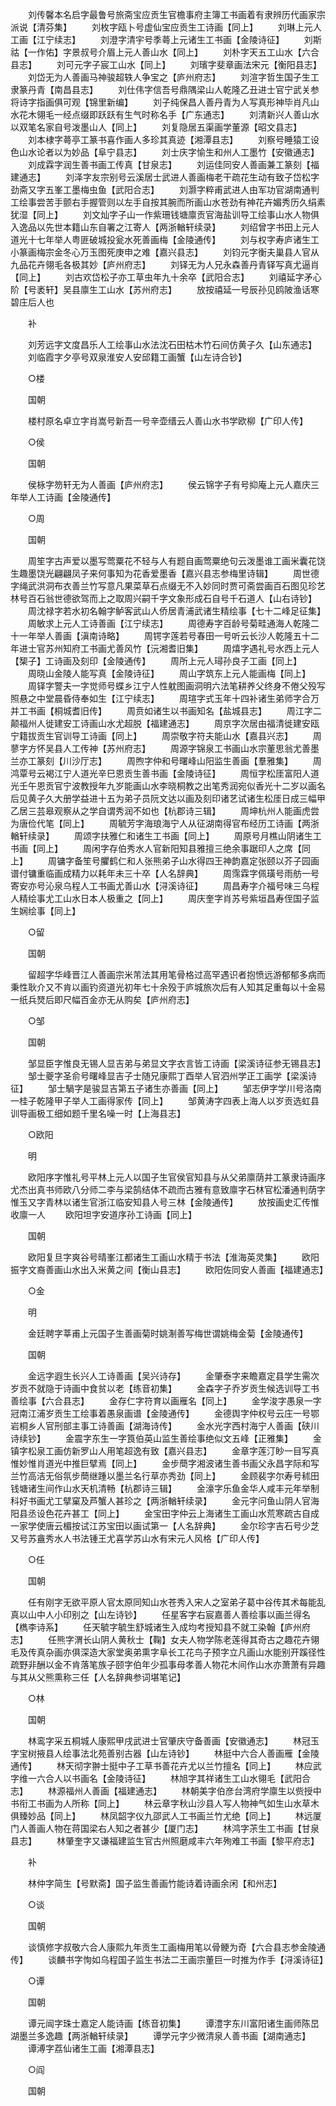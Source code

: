 <!-- { "loadSidebar": true } -->
　　刘传馨本名启字最鲁号旅斋宝应贡生官檐事府主簿工书画着有隶辨历代画家宗派说【清芬集】
　　刘枚字瓯卜号虚仙宝应贡生工诗画【同上】
　　刘琳上元人工画【江宁续志】
　　刘澄字清宇号季蕚上元诸生工书画【金陵诗征】
　　刘斯祜【一作佑】字景叔号介眉上元人善山水【同上】
　　刘朴字天五工山水【六合县志】
　　刘可元字子宸工山水【同上】
　　刘璸字斐章画法宋元【衡阳县志】
　　刘岱无为人善画马神骏超轶人争宝之【庐州府志】
　　刘渲字哲生国子生工隶篆丹青【南昌县志】
　　刘仕伟字信吾号鼎隅梁山人乾隆乙丑进士官宁武关参将诗字指画俱可观【锦里新编】
　　刘子纯保昌人善丹青为人写真形神毕肖凡山水花木翎毛一经点缀即跃跃有生气时称名手【广东通志】
　　刘清新兴人善山水以双笔名家自号泼墨山人【同上】
　　刘复隐居五渠画学董源【昭文县志】
　　刘本棣字蕚亭工篆书喜作画人多珍其真迹【湘潭县志】
　　刘察号睡猿工设色山水论者以为妙品【阜宁县志】
　　刘士庆字愉生和州人工墨竹【安徽通志】
　　刘成霖字润生善书画工传真【甘泉志】
　　刘运佳同安人善画兼工篆刻【福建通志】
　　刘泽字友宗别号云溪居士武进人善画梅老干疏花生动有致子岱松字劲斋又字五峯工墨梅虫鱼【武阳合志】
　　刘灏字粹甫武进人由军功官湖南通判工绘事尝苦手颤右手握管则以左手自按其腕而所画山水苍劲有神花卉媚秀历久绢素犹湿【同上】
　　刘文灿字子山一作紫珊钱塘廪贡官海盐训导工绘事山水人物俱入逸品以先世本籍山东自署之江寄人【两浙輶轩续录】
　　刘绍曾字书田上元人道光十七年举人粤匪破城投瓮水死善画梅【金陵通传】
　　刘与权字寿庐诸生工小篆画梅宗金冬心万玉图死庚申之难【嘉兴县志】
　　刘钧元字衡夫巢县人官从九品花卉翎毛各极其妙【庐州府志】
　　刘铎无为人兄永森善丹青铎写真尤逼肖【同上】
　　刘古欢岱松子亦工草虫年九十余卒【武阳合志】
　　刘禧延字矛心阶【号袤轩】吴县廪生工山水【苏州府志】
　　放按禧延一号辰孙见鸥陂渔话寒碧庄后人也

　　补

　　刘芳远字文度昌乐人工绘事山水法沈石田枯木竹石间仿黄子久【山东通志】
　　刘临霞字夕亭号双泉淮安人安邱籍工画蟹【山左诗合钞】

　　○楼

　　国朝

　　楼村原名卓立字肖嵩号新吾一号辛壶缙云人善山水书学欧柳【广印人传】

　　○侯

　　国朝

　　侯栐字笏轩无为人善画【庐州府志】
　　侯云锦字子有号抑庵上元人嘉庆三年举人工诗画【金陵通传】

　　○周

　　国朝

　　周笙字古声爱以墨写莺粟花不轻与人有题自画莺粟绝句云泼墨谁工画米囊花饶生趣墨饶光翩翩凤子来何事知为花香爱墨香【嘉兴县志参梅里诗辑】
　　周世德字绳武洪洞布衣善兰竹写意凡果菜草石点缀无不入妙同时贾可斋尝画百石图见珍艺林号百石翁世德欲驾而上之取周兴嗣千字文象形成石自号千石道人【山右诗钞】
　　周沈禄字若水初名翰字鲈客武山人侨居青浦武诸生精绘事【七十二峰足征集】
　　周敏求上元人工诗善画【江宁续志】
　　周德寿字百龄号菊畦通海人乾隆二十一年举人善画【滇南诗略】
　　周锷字莲若号春田一号听云长沙人乾隆五十二年进士官苏州知府工书画尤善风竹【沅湘耆旧集】
　　周熺字遇礼号水西上元人【榘子】工诗画及刻印【金陵通传】
　　周所上元人璕孙良子工画【同上】
　　周晓山金陵人能写真【金陵诗征】
　　周山字筑东上元人能画梅【同上】
　　周铎字警夫一字觉师号蝶乡江宁人性躭图画洞明六法笔耕养父终身不倦父殁写照悬之中堂晨昏侍奉如生【江宁续志】
　　周瑄字式玉年十四补诸生弟师字合万并工书画【桐城耆旧传】
　　周贲如诸生以书画知名【盐城县志】
　　周江字二颠福州人徙建安工诗画山水尤超脱【福建通志】
　　周京字次居由福清徙建安瓯宁籍拔贡生官训导工诗画【同上】
　　周崇敬字符夫能山水【嘉县兴志】
　　周蓼字方怀吴县人工传神【苏州府志】
　　周源字锦泉工书画山水宗董思翁尤善墨兰亦工篆刻【川沙厅志】
　　周煦字仲和号曙峰山阳监生善画【羣雅集】
　　周鸿覃号云褐江宁人道光辛巳恩贡生善书画【金陵诗征】
　　周恒字松厓富阳人道光壬午恩贡官宁波教授年九岁能画山水李晓桐教之出笔秀润宛似香光十二岁以画名后见黄子久大册学益进十五为弟子员阮文达以画及刻印诸艺试诸生松厓日成三幅甲乙居三芸皋观察从之学自谓秀润不如也【杭郡诗三辑】
　　周坤杭州人能画虎尝为唐俭代笔【同上】
　　周毓芳字海琅海宁人从征湖南得官布经历工诗画【两浙輶轩续录】
　　周颂字扶雅仁和诸生工书画【同上】
　　周原号月樵山阴诸生工书画【同上】
　　周闲字存伯秀水人官新阳知县雅擅三绝余事踞印人之席【同上】
　　周镛字备笙号臞鹤仁和人张熊弟子山水得四王神韵嘉定张颐以芥子园画谱付镛重临画成精力以耗年未三十卒【人名辞典】
　　周霈霖字佩璜号雨舫一号寄安亦号沁泉乌程人工书画尤善山水【浔溪诗征】
　　周昌寿字介福号味三乌程人精绘事尤工山水日本人极重之【同上】
　　周庆奎字肖苏号紫垣昌寿侄国子监生娴绘事【同上】

　　○留

　　国朝

　　留超字华峰晋江人善画宗米芾法其用笔骨格过高罕遇识者抱愤远游郁郁多病而秉性耿介又不肯以画钓资道光初年七十余殁于庐城旅次后有人知其足重每以十金易一纸兵燹后即尺幅百金亦无从购矣【庐州府志】

　　○邹

　　国朝

　　邹显臣字惟良无锡人显吉弟与弟显文字衣言皆工诗画【梁溪诗征参无锡县志】
　　邹士夔字圣俞号曙峰显吉子士随兄康熙丁酉举人官泗州学正工画学【梁溪诗征】
　　邹士騧字是骏显吉第五子诸生亦善画【同上】
　　邹志伊字学川号洛南一桂子乾隆甲子举人工画得家传【同上】
　　邹黄涛字四表上海人以岁贡选虹县训导画极工细如题千里名噪一时【上海县志】

　　○欧阳

　　明

　　欧阳序字惟礼号平林上元人以国子生官侯官知县与从父弟廪荫并工篆隶诗画序尤杰出真书师欧八分师二李与梁鹄结体不疏而古雅有意致廪字石林官松潘通判荫字惟玉又字青林以诸生官浙江临安知县人号三林【金陵通传】
　　放按画史汇传惟收廪一人
　　欧阳坦字安道序孙工诗画【同上】

　　国朝

　　欧阳复旦字爽谷号晴峯江都诸生工画山水精于书法【淮海英灵集】
　　欧阳振字文裔善画山水出入米黄之间【衡山县志】
　　欧阳佐同安人善画【福建通志】

　　○金

　　明

　　金廷聘字莘甫上元国子生善画菊时姚淛善写梅世谓姚梅金菊【金陵通传】

　　国朝

　　金远字遐生长兴人工诗善画【吴兴诗存】
　　金肇泰字来瞻嘉定县学生需次岁贡不就隐于诗画中食贫以老【练音初集】
　　金森字子乔岁贡生候选训导工书善绘事【六合县志】
　　金存仁字符育以画雁名【同上】
　　金学浚字愚泉一字冠南江浦岁贡生工绘事着愚泉画谱【金陵通传】
　　金德舆字仲权号云庄一号鄂岩桐乡人官刑部主事工诗善画【湖海诗传】
　　金水光字西村海宁人善画【硖川诗续钞】
　　金震字东生一字筤伯英山监生善绘事绝似文五峰【正雅集】
　　金镇字松泉工画仿新罗山人用笔超逸有致【嘉兴县志】
　　金章字莲汀眇一目写真惟妙惟肖道光中推巨擘焉【同上】
　　金步蕳字湘波诸生善书画父永昌字际和写兰竹高洁无俗氛步蕳继踵以墨兰名行草亦秀劲【同上】
　　金顾裴字尔寿号秫田钱塘诸生间作山水天机清畅【杭郡诗三辑】
　　金濠字乐鱼金华人咸丰元年举制科好书画尤工擘窠及芦蟹人甚珍之【两浙輶轩续录】
　　金元字问鱼山阴人官海阳县丞设色花卉甚工【同上】
　　金宝田字仲云上海诸生工画山水荒寒疏古自成一家学使唐云楣按试江苏宝田以画试第一【人名辞典】
　　金尔珍字吉石号少芝又号苏盦秀水人书法锺王尤喜学苏山水有宋元人风格【广印人传】

　　○任

　　国朝

　　任有刚字无欲平原人官太原同知山水苍秀入宋人之室弟子葛中谷传其术每能乱真以山中人小印别之【山左诗钞】
　　任星客字右宸嘉善人善绘事以画兰得名【檇李诗系】
　　任天毓字毓生舒城诸生入成均考授知县不就工染翰【庐州府志】
　　任熊字渭长山阴人黄秋士【鞠】女夫人物学陈老莲得其奇古之趣花卉翎毛及传真杂画亦俱深造大家堂奥弟熏字阜长工花鸟子预字立凡画山水能别开蹊径性疏野非酬以金不肯落笔族子颐字伯年少孤事母孝善人物花木间作山水亦萧萧有异趣与其从父熊熏称三任【人名辞典参词堪笔记】

　　○林

　　国朝

　　林鸾字采五桐城人康熙甲戌武进士官肇庆守备善画【安徽通志】
　　林冠玉字宝树掖县人绘事法北苑善别古器【山左诗钞】
　　林挺中六合人善画雁【金陵通传】
　　林天彻字翀士挺中子工草书善花卉尤以兰竹擅名【同上】
　　林应武字维一六合人以书画名【金陵诗征】
　　林旭字其祥诸生工山水翎毛【武阳合志】
　　林源福州人善画【福建通志】
　　林朝美字伯彦台湾府学廪生以赀授中书衔工书画为人所称【同上】
　　林云章字秋山沙县人写人物神气如生山水草木俱臻妙品【同上】
　　林凤韶字仪九邵武人工书画兰竹尤绝【同上】
　　林远厦门人善画人物在蒋国梁右人知之者甚少【厦门志】
　　林鸿字茮生工书画【甘泉县志】
　　林肇奎字又谦福建监生官古州照磨咸丰六年殉难工书画【黎平府志】

　　补

　　林仲字简生【号默斋】国子监生善画竹能诗着诗画余闲【和州志】

　　○谈

　　国朝

　　谈慎修字叔敬六合人康熙九年贡生工画梅用笔以骨鲠为奇【六合县志参金陵通传】
　　谈麟书字恂如乌程国子监生书法二王画宗董巨一时推为作手【浔溪诗征】

　　○谭

　　国朝

　　谭元闿字珠士嘉定人能诗画【练音初集】
　　谭澧字东川富阳诸生画师陈旵湖墨兰多逸趣【两浙輶轩续录】
　　谭学元字少微清泉人善书画【湖南通志】
　　谭溥字荔仙诸生工画【湘潭县志】

　　○阎

　　国朝


